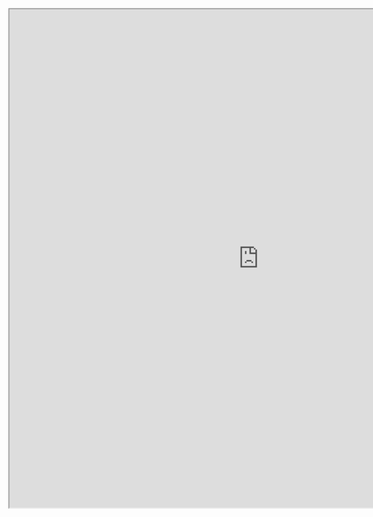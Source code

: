 <iframe src="https://svillhauer.github.io/ASIE_Variability/docs/AGU_Poster.pdf" 
        width="1000" height="1000">
</iframe>
